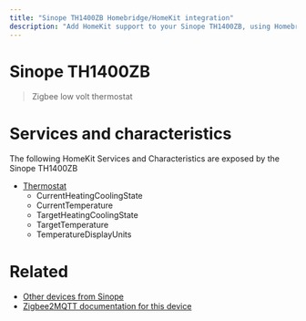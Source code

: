 ```yaml
---
title: "Sinope TH1400ZB Homebridge/HomeKit integration"
description: "Add HomeKit support to your Sinope TH1400ZB, using Homebridge, Zigbee2MQTT and homebridge-z2m."
---
```

<!---
This file has been GENERATED using src/docgen/docgen.ts
DO NOT EDIT THIS FILE MANUALLY!
-->
# Sinope TH1400ZB
> Zigbee low volt thermostat


# Services and characteristics
The following HomeKit Services and Characteristics are exposed by
the Sinope TH1400ZB

* [Thermostat](../../climate.md)
  * CurrentHeatingCoolingState
  * CurrentTemperature
  * TargetHeatingCoolingState
  * TargetTemperature
  * TemperatureDisplayUnits


# Related
* [Other devices from Sinope](../index.md#sinope)
* [Zigbee2MQTT documentation for this device](https://www.zigbee2mqtt.io/devices/TH1400ZB.html)
